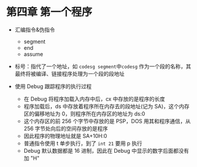 # 第四章 第一个程序

- 汇编指令&伪指令

  - segment
  - end
  - assume

- 标号：指代了一个地址，如 `codesg segment`中`codesg` 作为一个段的名称，其最终将被编译、链接程序处理为一个段的段地址

- 使用 Debug 跟踪程序的执行过程
  - 在 Debug 将程序加载入内存中后，cx 中存放的是程序的长度
  - 程序加载后，ds 中存放着程序所在内存去的段地址(记为 SA)，这个内存区的偏移地址为 0，则程序所在内存区的地址为 ds:0
  - 这个内存区的前 256 个字节中存放的是 PSP，DOS 用其和程序通信，从 256 字节处向后的空间存放的是程序
  - 因此程序的物理地址就是 SA+10H:0
  - 普通指令使用 t 单步执行，到了 `int 21` 要用 p 执行
  - Debug 默认数据都是 16 进制，因此在 Debug 中显示的数字后面都没有加 "H"
